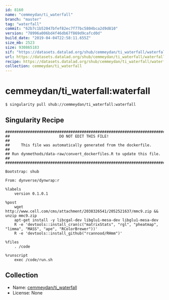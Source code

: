 ```yaml
---
id: 8160
name: "cemmeydan/ti_waterfall"
branch: "master"
tag: "waterfall"
commit: "62b7c1b52047bfef82ec7f77bc5804bca2d9d810"
version: "78996a006bd4f46db67f869d9cafcd0d"
build_date: "2019-04-04T22:58:11.655Z"
size_mb: 2523
size: 930865183
sif: "https://datasets.datalad.org/shub/cemmeydan/ti_waterfall/waterfall/2019-04-04-62b7c1b5-78996a00/78996a006bd4f46db67f869d9cafcd0d.simg"
url: https://datasets.datalad.org/shub/cemmeydan/ti_waterfall/waterfall/2019-04-04-62b7c1b5-78996a00/
recipe: https://datasets.datalad.org/shub/cemmeydan/ti_waterfall/waterfall/2019-04-04-62b7c1b5-78996a00/Singularity
collection: cemmeydan/ti_waterfall
---
```


# cemmeydan/ti_waterfall:waterfall

```bash
$ singularity pull shub://cemmeydan/ti_waterfall:waterfall
```

## Singularity Recipe

```singularity
########################################################################
##                      DO NOT EDIT THIS FILE!                        ##
##     This file was automatically generated from the dockerfile.     ##
## Run dynmethods/data-raw/convert_dockerfiles.R to update this file. ##
########################################################################

Bootstrap: shub

From: dynverse/dynwrap:r

%labels
    version 0.1.0.1

%post
    wget http://www.cell.com/cms/attachment/2038326541/2052521637/mmc9.zip && unzip mmc9.zip
    apt-get install -y libcgal-dev libglu1-mesa-dev libglu1-mesa-dev
    R -e 'devtools::install_cran(c("matrixStats", "rgl", "pheatmap", "limma", "MASS", "ape", "RColorBrewer"))'
    R -e 'devtools::install_github("rcannood/RHmm")'

%files
    . /code

%runscript
    exec /code/run.sh
```

## Collection

 - Name: [cemmeydan/ti_waterfall](https://github.com/cemmeydan/ti_waterfall)
 - License: None

